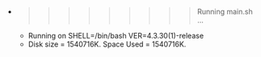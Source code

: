 * >>>>>>>>> Running main.sh ...
  * Running on SHELL=/bin/bash VER=4.3.30(1)-release
  * Disk size = 1540716K. Space Used = 1540716K.
